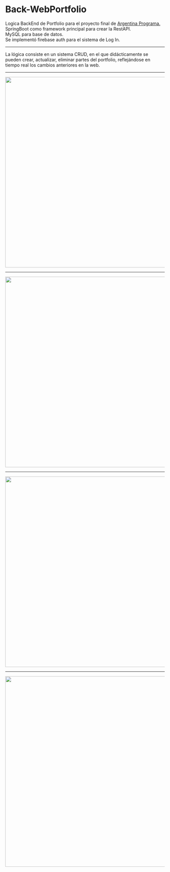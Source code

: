 # Back-WebPortfolio

Logica BackEnd de Portfolio para el proyecto final de <a href="https://www.argentina.gob.ar/economia/conocimiento/argentina-programa">Argentina Programa.</a>  
SpringBoot como framework principal para crear la RestAPI.    
MySQL para base de datos.   
Se implementó firebase auth para el sistema de Log In.

***

La lógica consiste en un sistema CRUD, en el que didácticamente se pueden crear, actualizar, eliminar partes del portfolio, reflejándose en tiempo real los cambios anteriores en la web.

***

<p align="center">
<img src="https://user-images.githubusercontent.com/75407068/228264041-474f318f-b4f6-4ff4-8fb8-056c776f702f.png" width="600"/>
</p>

***

<p align="center">
<img src="https://user-images.githubusercontent.com/75407068/228265527-b18a6807-dfd0-4551-a7bf-f123c01cd459.png" width="600"/>
</p>

***

<p align="center">
<img src="https://user-images.githubusercontent.com/75407068/228266647-89aaff71-a88e-4367-8b55-a95c59c96cbe.png" width="600"/>
</p>

***

<p align="center">
<img src="https://user-images.githubusercontent.com/75407068/228267045-0b192a46-c0ef-40cd-81b5-dbc53425a76b.png" width="600"/>
</p>
